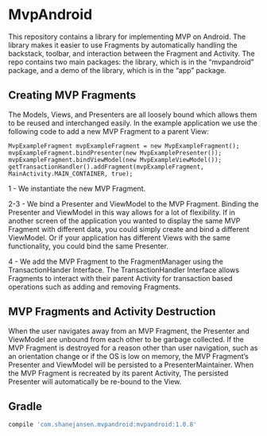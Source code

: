 # MvpAndroid
This repository contains a library for implementing MVP on Android.
The library makes it easier to use Fragments by automatically
handling the backstack, toolbar, and interaction between the Fragment
and Activity.  The repo contains two main packages: the library,
which is in the “mvpandroid” package, and a demo of the library,
which is in the “app” package.

## Creating MVP Fragments
The Models, Views, and Presenters are all loosely bound which allows
them to be reused and interchanged easily.  In the example application
we use the following code to add a new MVP Fragment to a parent View:

```
MvpExampleFragment mvpExampleFragment = new MvpExampleFragment();
mvpExampleFragment.bindPresenter(new MvpExamplePresenter());
mvpExampleFragment.bindViewModel(new MvpExampleViewModel());
getTransactionHandler().addFragment(mvpExampleFragment, MainActivity.MAIN_CONTAINER, true);
```

1 - We instantiate the new MVP Fragment.

2-3 - We bind a Presenter and ViewModel to the MVP Fragment.  Binding
the Presenter and ViewModel in this way allows for a lot of flexibility.
If in another screen of the application you wanted to display the same
MVP Fragment with different data, you could simply create and bind a
different ViewModel.  Or if your application has different Views with
the same functionality, you could bind the same Presenter.

4 - We add the MVP Fragment to the FragmentManager using the
TransactionHander Interface.  The TransactionHandler Interface allows
Fragments to interact with their parent Activity for transaction based
operations such as adding and removing Fragments.

## MVP Fragments and Activity Destruction
When the user navigates away from an MVP Fragment, the Presenter and
ViewModel are unbound from each other to be garbage collected.  If
the MVP Fragment is destroyed for a reason other than user
navigation, such as an orientation change or if the OS is low on
memory, the MVP Fragment’s Presenter and ViewModel will be persisted
to a PresenterMaintainer.  When the MVP Fragment is recreated by its
parent Activity, The persisted Presenter will automatically be re-bound
to the View.

## Gradle
```groovy
compile 'com.shanejansen.mvpandroid:mvpandroid:1.0.8'
```
